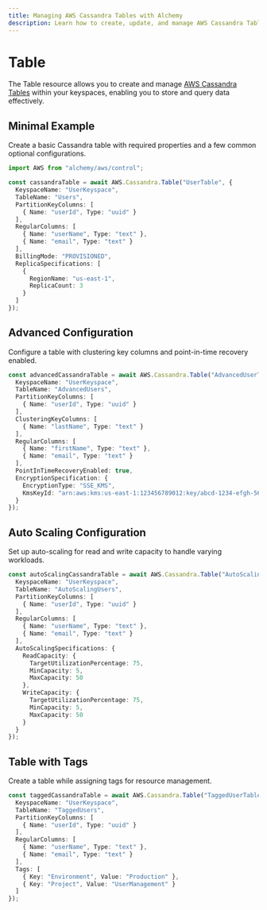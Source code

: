 ```yaml
---
title: Managing AWS Cassandra Tables with Alchemy
description: Learn how to create, update, and manage AWS Cassandra Tables using Alchemy Cloud Control.
---
```


# Table

The Table resource allows you to create and manage [AWS Cassandra Tables](https://docs.aws.amazon.com/cassandra/latest/userguide/) within your keyspaces, enabling you to store and query data effectively.

## Minimal Example

Create a basic Cassandra table with required properties and a few common optional configurations.

```ts
import AWS from "alchemy/aws/control";

const cassandraTable = await AWS.Cassandra.Table("UserTable", {
  KeyspaceName: "UserKeyspace",
  TableName: "Users",
  PartitionKeyColumns: [
    { Name: "userId", Type: "uuid" }
  ],
  RegularColumns: [
    { Name: "userName", Type: "text" },
    { Name: "email", Type: "text" }
  ],
  BillingMode: "PROVISIONED",
  ReplicaSpecifications: [
    {
      RegionName: "us-east-1",
      ReplicaCount: 3
    }
  ]
});
```

## Advanced Configuration

Configure a table with clustering key columns and point-in-time recovery enabled.

```ts
const advancedCassandraTable = await AWS.Cassandra.Table("AdvancedUserTable", {
  KeyspaceName: "UserKeyspace",
  TableName: "AdvancedUsers",
  PartitionKeyColumns: [
    { Name: "userId", Type: "uuid" }
  ],
  ClusteringKeyColumns: [
    { Name: "lastName", Type: "text" }
  ],
  RegularColumns: [
    { Name: "firstName", Type: "text" },
    { Name: "email", Type: "text" }
  ],
  PointInTimeRecoveryEnabled: true,
  EncryptionSpecification: {
    EncryptionType: "SSE_KMS",
    KmsKeyId: "arn:aws:kms:us-east-1:123456789012:key/abcd-1234-efgh-5678-ijkl"
  }
});
```

## Auto Scaling Configuration

Set up auto-scaling for read and write capacity to handle varying workloads.

```ts
const autoScalingCassandraTable = await AWS.Cassandra.Table("AutoScalingUserTable", {
  KeyspaceName: "UserKeyspace",
  TableName: "AutoScalingUsers",
  PartitionKeyColumns: [
    { Name: "userId", Type: "uuid" }
  ],
  RegularColumns: [
    { Name: "userName", Type: "text" },
    { Name: "email", Type: "text" }
  ],
  AutoScalingSpecifications: {
    ReadCapacity: {
      TargetUtilizationPercentage: 75,
      MinCapacity: 5,
      MaxCapacity: 50
    },
    WriteCapacity: {
      TargetUtilizationPercentage: 75,
      MinCapacity: 5,
      MaxCapacity: 50
    }
  }
});
```

## Table with Tags

Create a table while assigning tags for resource management.

```ts
const taggedCassandraTable = await AWS.Cassandra.Table("TaggedUserTable", {
  KeyspaceName: "UserKeyspace",
  TableName: "TaggedUsers",
  PartitionKeyColumns: [
    { Name: "userId", Type: "uuid" }
  ],
  RegularColumns: [
    { Name: "userName", Type: "text" },
    { Name: "email", Type: "text" }
  ],
  Tags: [
    { Key: "Environment", Value: "Production" },
    { Key: "Project", Value: "UserManagement" }
  ]
});
```
